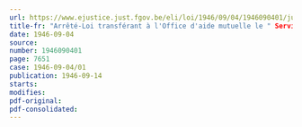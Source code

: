 ```yaml
---
url: https://www.ejustice.just.fgov.be/eli/loi/1946/09/04/1946090401/justel
title-fr: "Arrêté-Loi transférant à l'Office d'aide mutuelle le " Service de Conciliation " fonctionnant auprès du Ministère de la Reconstruction"
date: 1946-09-04
source:
number: 1946090401
page: 7651
case: 1946-09-04/01
publication: 1946-09-14
starts:
modifies:
pdf-original:
pdf-consolidated:
---
```


